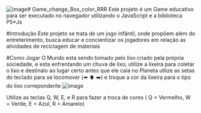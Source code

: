 ![image](https://github.com/HenriqMarxs/Game_change_Box_color_RRR/assets/133255641/d2130128-1b3a-4561-934b-5de25607fa18)# Game_change_Box_color_RRR
Este projeto é um Game educativo para ser executado no navegador utilizando o JavaScript e a biblioteca P5*Js

#Introdução
Este projeto se trata de um jogo infântil, onde propõem além do entreterimento, busca educar e concientizar os jogadores em relação as atividades de reciclagem de materiais

#Como Jogar
O Mundo esta sendo tomado pelo lixo criado pela própria sociedade, e esta enfrentando um chuva de lixo; utilize a lixeira para coletar o lixo e destinalo ao lugar certo antes que ele caia no Planeta utlize as setas do teclado para se locomover (⬅️ ⬆️ ➡️)
e troque a cor da lixeira para o tipo do lixo correpondente
![image](https://github.com/HenriqMarxs/Game_change_Box_color_RRR/assets/133255641/a301d0bf-7af1-47d7-aaf4-3e6e0416567c)

Utilize as teclas Q, W, E, e R para fazer a troca de cores ( Q = Vermelho, W = Verde, E = Azul, R = Amarelo)
